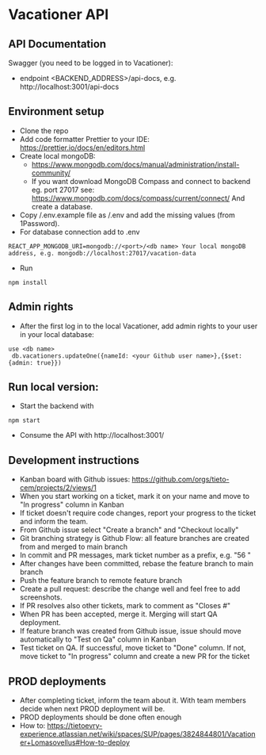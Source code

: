 # Vacationer API

## API Documentation
Swagger (you need to be logged in to Vacationer):
- endpoint <BACKEND_ADDRESS>/api-docs, e.g. http://localhost:3001/api-docs

## Environment setup
* Clone the repo
* Add code formatter Prettier to your IDE: https://prettier.io/docs/en/editors.html
* Create local mongoDB: 
    - https://www.mongodb.com/docs/manual/administration/install-community/
    - If you want download MongoDB Compass and connect to backend eg. port 27017 see: 
    https://www.mongodb.com/docs/compass/current/connect/ And create a database. 
* Copy /.env.example file as /.env and add the missing values (from 1Password).
* For database connection add to .env
```
REACT_APP_MONGODB_URI=mongodb://<port>/<db name> Your local mongoDB address, e.g. mongodb://localhost:27017/vacation-data 
```
* Run
```
npm install
```

## Admin rights
* After the first log in to the local Vacationer, add admin rights to your user in your local database:
```
use <db name>
 db.vacationers.updateOne({nameId: <your Github user name>},{$set: {admin: true}})
```

## Run local version:
- Start the backend with
```
npm start
```
- Consume the API with http://localhost:3001/<ENDPOINT>

## Development instructions
* Kanban board with Github issues: https://github.com/orgs/tieto-cem/projects/2/views/1
* When you start working on a ticket, mark it on your name and move to "In progress" column in Kanban
* If ticket doesn't require code changes, report your progress to the ticket and inform the team.
* From Github issue select "Create a branch" and "Checkout locally"
* Git branching strategy is Github Flow: all feature branches are created from and merged to main branch
* In commit and PR messages, mark ticket number as a prefix, e.g. "56 <description>"
* After changes have been committed, rebase the feature branch to main branch
* Push the feature branch to remote feature branch
* Create a pull request: describe the change well and feel free to add screenshots.
* If PR resolves also other tickets, mark to comment as "Closes #<ticket number>"
* When PR has been accepted, merge it. Merging will start QA deployment.
* If feature branch was created from Github issue, issue should move automatically to "Test on Qa" column in Kanban
* Test ticket on QA. If successful, move ticket to "Done" column. If not, move ticket to "In progress" column and create a new PR for the ticket

## PROD deployments
* After completing ticket, inform the team about it. With team members decide when next PROD deployment will be.
* PROD deployments should be done often enough
* How to: https://tietoevry-experience.atlassian.net/wiki/spaces/SUP/pages/3824844801/Vacationer+Lomasovellus#How-to-deploy